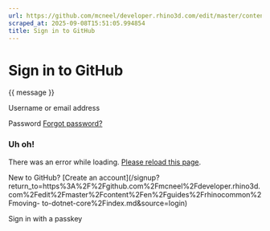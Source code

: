 ```yaml
---
url: https://github.com/mcneel/developer.rhino3d.com/edit/master/content/en/guides/rhinocommon/moving-to-dotnet-core/index.md
scraped_at: 2025-09-08T15:51:05.994854
title: Sign in to GitHub
---
```


# Sign in to GitHub

{{ message }}

Username or email address

Password  [Forgot password?](/password_reset)

###  Uh oh!

There was an error while loading. [Please reload this page]().

New to GitHub? [Create an
account](/signup?return_to=https%3A%2F%2Fgithub.com%2Fmcneel%2Fdeveloper.rhino3d.com%2Fedit%2Fmaster%2Fcontent%2Fen%2Fguides%2Frhinocommon%2Fmoving-
to-dotnet-core%2Findex.md&source=login)

Sign in with a passkey


